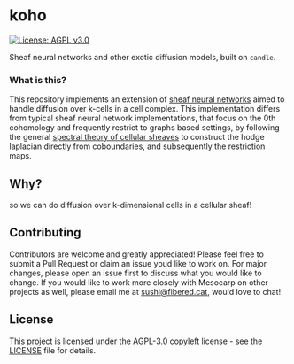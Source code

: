 # koho
[![License: AGPL v3.0](https://img.shields.io/badge/License-AGPL_v3-blue.svg)](https://www.gnu.org/licenses/agpl-3.0)

Sheaf neural networks and other exotic diffusion models, built on `candle`. 

### What is this?

This repository implements an extension of [sheaf neural networks](https://arxiv.org/abs/2012.06333) aimed to handle diffusion over k-cells in a cell complex. This implementation differs from typical sheaf neural network implementations, that focus on the 0th cohomology and frequently restrict to graphs based settings, by following the general [spectral theory of cellular sheaves](https://arxiv.org/abs/1808.01513) to construct the hodge laplacian directly from coboundaries, and subsequently the restriction maps.

## Why?

so we can do diffusion over k-dimensional cells in a cellular sheaf!

## Contributing

Contributors are welcome and greatly appreciated! Please feel free to submit a Pull Request or claim an issue youd like to work on. For major changes, please open an issue first to discuss what you would like to change. If you would like to work more closely with Mesocarp on other projects as well, please email me at sushi@fibered.cat, would love to chat!

## License

This project is licensed under the AGPL-3.0 copyleft license - see the [LICENSE](LICENSE) file for details.
